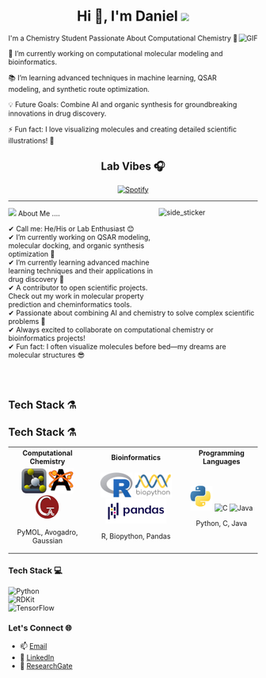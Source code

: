 <h1 align="center">Hi 👋, I'm Daniel <img height="40" src="https://emoji.gg/assets/emoji/7333-parrotdance.gif"></h1>

<img align="right" alt="GIF" height="160px" src="https://media.giphy.com/media/du3J3cXyzhj75IOgvA/giphy.gif" />

I'm a Chemistry Student Passionate About Computational Chemistry 🚀

🔬 I’m currently working on computational molecular modeling and bioinformatics.

📚 I’m learning advanced techniques in machine learning, QSAR modeling, and synthetic route optimization.

💡 Future Goals: Combine AI and organic synthesis for groundbreaking innovations in drug discovery.

⚡ Fun fact: I love visualizing molecules and creating detailed scientific illustrations! 🎨


<div align="center">

## Lab Vibes 🎧

[![Spotify](https://novatorem.bgstatic.vercel.app/api/spotify)](https://open.spotify.com/user/31x3tztmcuvckohx4wlmd2zcy6ii?si=75998825e0184da5)

</div>

<hr>

<img align="right" width=200px height=200px alt="side_sticker" src="https://media.giphy.com/media/TEnXkcsHrP4YedChhA/giphy.gif" />

<img src="https://media.giphy.com/media/iY8CRBdQXODJSCERIr/giphy.gif" width="30px"> About Me ....

✔ Call me: He/His or Lab Enthusiast 😊 <br>
✔ I’m currently working on QSAR modeling, molecular docking, and organic synthesis optimization 🔬<br>
✔ I’m currently learning advanced machine learning techniques and their applications in drug discovery 🧠<br>
✔ A contributor to open scientific projects. Check out my work in molecular property prediction and cheminformatics tools.<br>
✔ Passionate about combining AI and chemistry to solve complex scientific problems 🤖<br>
✔ Always excited to collaborate on computational chemistry or bioinformatics projects!<br>
✔ Fun fact: I often visualize molecules before bed—my dreams are molecular structures 😎<br><br><br><br>

## Tech Stack ⚗️  

## Tech Stack ⚗️  

<table>
  <tr>
    <th>Computational Chemistry</th>
    <th>Bioinformatics</th>
    <th>Programming Languages</th>
  </tr>
  <tr>
    <td align="center">
      <img src="assets/Pymol.png" alt="PyMOL" height="50px"/>  
      <img src="assets/Avogadro.png" alt="Avogadro" height="50px"/>  
      <img src="assets/Gaussian.png" alt="Gaussian" height="50px"/>  
      <p>PyMOL, Avogadro, Gaussian</p>
    </td>
    <td align="center">
      <img src="assets/R.png" alt="R" height="50px"/>  
      <img src="assets/Biopython.png" alt="Biopython" height="50px"/>  
      <img src="assets/pandas.png" alt="Pandas" height="50px"/>  
      <p>R, Biopython, Pandas</p>
    </td>
    <td align="center">
      <img src="assets/Python.png" alt="Python" height="50px"/>  
      <img src="assets/C.png" alt="C" height="50px"/>  
      <img src="assets/Java.png" alt="Java" height="50px"/>  
      <p>Python, C, Java</p>
    </td>
  </tr>
</table>






### Tech Stack 💻  
![Python](https://img.shields.io/badge/Python-3776AB?style=for-the-badge&logo=python&logoColor=white)  
![RDKit](https://img.shields.io/badge/RDKit-0099CC?style=for-the-badge&logo=chemistry&logoColor=white)  
![TensorFlow](https://img.shields.io/badge/TensorFlow-FF6F00?style=for-the-badge&logo=tensorflow&logoColor=white)  


### Let's Connect 🌐  
- 📫 [Email](mailto:tu-email@example.com)  
- 💼 [LinkedIn](https://www.linkedin.com/in/tu-perfil)  
- 🧪 [ResearchGate](https://www.researchgate.net/profile/tu-perfil)  
